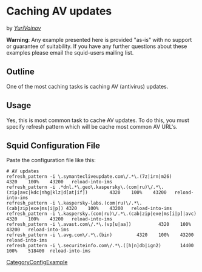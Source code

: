 # Caching AV updates

by
*[YuriVoinov](/YuriVoinov#)*

**Warning**: Any example presented here is provided "as-is" with no
support or guarantee of suitability. If you have any further questions
about these examples please email the squid-users mailing list.

## Outline

One of the most caching tasks is caching AV (antivirus) updates.

## Usage

Yes, this is most common task to cache AV updates. To do this, you must
specify refresh pattern which will be cache most common AV URL's.

## Squid Configuration File

Paste the configuration file like this:

    # AV updates
    refresh_pattern -i \.symantecliveupdate.com\/.*\.(7z|irn|m26)           4320    100%    43200   reload-into-ims
    refresh_pattern -i .*dnl.*\.geo\.kaspersky\.(com|ru)\/.*\.(zip|avc|kdc|nhg|klz|d[at|if])        4320    100%    43200   reload-into-ims
    refresh_pattern -i \.kaspersky-labs.(com|ru)\/.*\.(cab|zip|exe|ms[i|p]) 4320    100%    43200   reload-into-ims
    refresh_pattern -i \.kaspersky.(com|ru)\/.*\.(cab|zip|exe|ms[i|p]|avc)  4320    100%    43200   reload-into-ims
    refresh_pattern -i \.avast.com\/.*\.(vp[u|aa])          4320    100%    43200   reload-into-ims
    refresh_pattern -i \.avg.com\/.*\.(bin)         4320    100%    43200   reload-into-ims
    refresh_pattern -i \.securiteinfo.com\/.*\.([h|n]db|ign2)       14400   100%    518400  reload-into-ims

[CategoryConfigExample](/CategoryConfigExample#)
